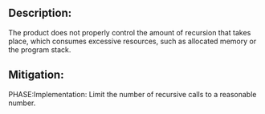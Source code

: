 ## Description:

The product does not properly control the amount of recursion that takes place, which consumes excessive resources, such as allocated memory or the program stack.



## Mitigation:


PHASE:Implementation:
Limit the number of recursive calls to a reasonable number.


